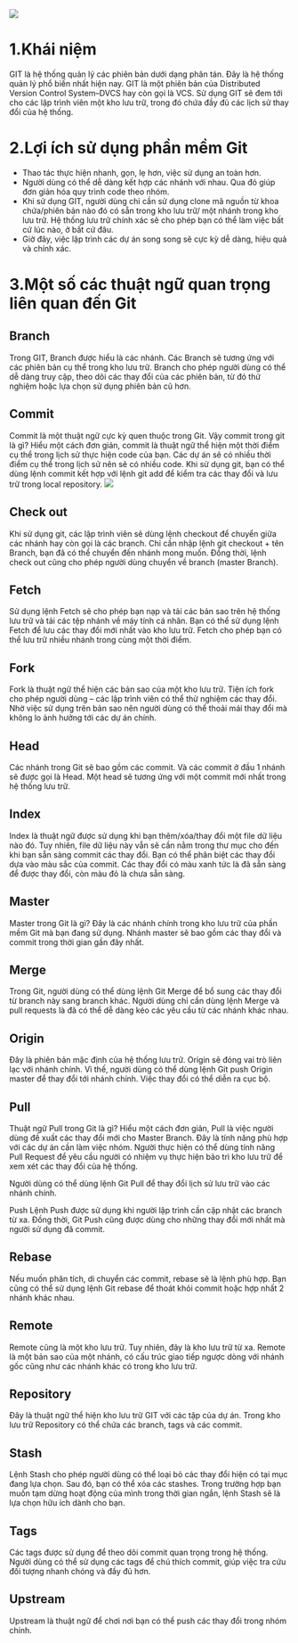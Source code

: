<img src="https://blog.haposoft.com/content/images/2017/10/AAEAAQAAAAAAAAdxAAAAJDdlNTkxZDk0LTJlNmItNDc1NS1hODdiLTQwZTZiZDdmN2Y0Ng.png"> 

# 1.Khái niệm
GIT là hệ thống quản lý các phiên bản dưới dạng phân tán. Đây là hệ thống quản lý phổ biến nhất hiện nay. GIT là một phiên bản của Distributed Version Control System–DVCS hay còn gọi là VCS. Sử dụng GIT sẽ đem tới cho các lập trình viên một kho lưu trữ, trong đó chứa đầy đủ các lịch sử thay đổi của hệ thống. 

# 2.Lợi ích sử dụng phần mềm Git
- Thao tác thực hiện nhanh, gọn, lẹ hơn, việc sử dụng an toàn hơn.
- Người dùng có thể dễ dàng kết hợp các nhánh với nhau. Qua đó giúp đơn giản hóa quy trình code theo nhóm. 
- Khi sử dụng GIT, người dùng chỉ cần sử dụng clone mã nguồn từ khoa chứa/phiên bản nào đó có sẵn trong kho lưu trữ/ một nhánh trong kho lưu trữ. Hệ thống lưu trữ chính xác sẽ cho phép bạn có thể làm việc bất cứ lúc nào, ở bất cứ đâu. 
- Giờ đây, việc lập trình các dự án song song sẽ cực kỳ dễ dàng, hiệu quả và chính xác. 

# 3.Một số các thuật ngữ quan trọng liên quan đến Git
## Branch
Trong GIT, Branch được hiểu là các nhánh. Các Branch sẽ tương ứng với các phiên bản cụ thể trong kho lưu trữ. Branch cho phép người dùng có thể dễ dàng truy cập, theo dõi các thay đổi của các phiên bản, từ đó thử nghiệm hoặc lựa chọn sử dụng phiên bản cũ hơn. 
## Commit
Commit là một thuật ngữ cực kỳ quen thuộc trong Git. Vậy commit trong git là gì? Hiểu một cách đơn giản, commit là thuật ngữ thể hiện một thời điểm cụ thể trong lịch sử thực hiện code của bạn. Các dự án sẽ có nhiều thời điểm cụ thể trong lịch sử nên sẽ có nhiều code. Khi sử dụng git, bạn có thể dùng lệnh commit kết hợp với lệnh git add để kiểm tra các thay đổi và lưu trữ trong local repository. 
<img src="https://fptcloud.com/wp-content/uploads/2022/01/Commit-la-mot-thuat-ngu-cuc-ky-quen-thuoc-trong-Git-768x431.jpg">

## Check out
Khi sử dụng git, các lập trình viên sẽ dùng lệnh checkout để chuyển giữa các nhánh hay còn gọi là các branch. Chỉ cần nhập lệnh git checkout + tên Branch, bạn đã có thể chuyển đến nhánh mong muốn. Đồng thời, lệnh check out cũng cho phép người dùng chuyển về branch (master Branch). 
## Fetch
Sử dụng lệnh Fetch sẽ cho phép bạn nạp và tải các bản sao trên hệ thống lưu trữ và tải các tệp nhánh về máy tính cá nhân. Bạn có thể sử dụng lệnh Fetch để lưu các thay đổi mới nhất vào kho lưu trữ. Fetch cho phép bạn có thể lưu trữ nhiều nhánh trong cùng một thời điểm. 
## Fork
Fork là thuật ngữ thể hiện các bản sao của một kho lưu trữ. Tiện ích fork cho phép người dùng – các lập trình viên có thể thử nghiệm các thay đổi. Nhờ việc sử dụng trên bản sao nên người dùng có thể thoải mái thay đổi mà không lo ảnh hưởng tới các dự án chính. 
## Head
Các nhánh trong Git sẽ bao gồm các commit. Và các commit ở đầu 1 nhánh sẽ được gọi là Head. Một head sẽ tương ứng với một commit mới nhất trong hệ thống lưu trữ. 
## Index
Index là thuật ngữ được sử dụng khi bạn thêm/xóa/thay đổi một file dữ liệu nào đó. Tuy nhiên, file dữ liệu này vẫn sẽ cần nằm trong thư mục cho đến khi bạn sẵn sàng commit các thay đổi. Bạn có thể phân biệt các thay đổi dựa vào màu sắc của commit. Các thay đổi có màu xanh tức là đã sẵn sàng để được thay đổi, còn màu đỏ là chưa sẵn sàng. 
## Master
Master trong Git là gì? Đây là các nhánh chính trong kho lưu trữ của phần mềm Git mà bạn đang sử dụng. Nhánh master sẽ bao gồm các thay đổi và commit trong thời gian gần đây nhất. 
## Merge
Trong Git, người dùng có thể dùng lệnh Git Merge để bổ sung các thay đổi từ branch này sang branch khác. Người dùng chỉ cần dùng lệnh Merge và pull requests là đã có thể dễ dàng kéo các yêu cầu từ các nhánh khác nhau. 
## Origin
Đây là phiên bản mặc định của hệ thống lưu trữ. Origin sẽ đóng vai trò liên lạc với nhánh chính. Vì thế, người dùng có thể dùng lệnh Git push Origin master để thay đổi tới nhánh chính. Việc thay đổi có thể diễn ra cục bộ.
## Pull
Thuật ngữ Pull trong Git là gì? Hiểu một cách đơn giản, Pull là việc người dùng đề xuất các thay đổi mới cho Master Branch. Đây là tính năng phù hợp với các dự án cần làm việc nhóm. Người thực hiện có thể dùng tính năng Pull Request để yêu cầu người có nhiệm vụ thực hiện bảo trì kho lưu trữ để xem xét các thay đổi của hệ thống. 

Người dùng có thể dùng lệnh Git Pull để thay đổi lịch sử lưu trữ vào các nhánh chính. 

Push
Lệnh Push được sử dụng khi người lập trình cần cập nhật các branch từ xa. Đồng thời, Git Push cũng được dùng cho những thay đổi mới nhất mà người sử dụng đã commit.
## Rebase
Nếu muốn phân tích, di chuyển các commit, rebase sẽ là lệnh phù hợp. Bạn cũng có thể sử dụng lệnh Git rebase để thoát khỏi commit hoặc hợp nhất 2 nhánh khác nhau.
## Remote
Remote cũng là một kho lưu trữ. Tuy nhiên, đây là kho lưu trữ từ xa. Remote là một bản sao của một nhánh, có cấu trúc giao tiếp ngược dòng với nhánh gốc cũng như các nhánh khác có trong kho lưu trữ. 
## Repository
Đây là thuật ngữ thể hiện kho lưu trữ GIT với các tập của dự án. Trong kho lưu trữ Repository có thể chứa các branch, tags và các commit. 
## Stash
Lệnh Stash cho phép người dùng có thể loại bỏ các thay đổi hiện có tại mục đang lựa chọn. Sau đó, bạn có thể xóa các stashes. Trong trường hợp bạn muốn tạm dừng hoạt động của mình trong thời gian ngắn, lệnh Stash sẽ là lựa chọn hữu ích dành cho bạn.  
## Tags
Các tags được sử dụng để theo dõi commit quan trọng trong hệ thống. Người dùng có thể sử dụng các tags để chú thích commit, giúp việc tra cứu đối tượng nhanh chóng và đầy đủ hơn. 
## Upstream
Upstream là thuật ngữ để chơi nơi bạn có thể push các thay đổi trong nhóm chính. 

